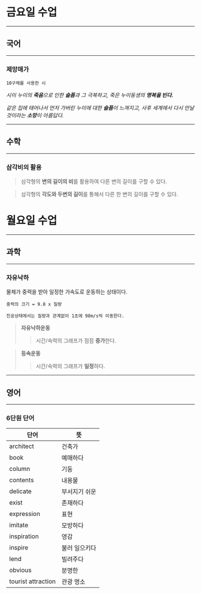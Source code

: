 # **금요일 수업**

- - -

## **국어**

- - -

### **제망매가**

    10구체를 사용한 시

*시이 누이의 **죽음**으로 인한 **슬픔**과 그 극복하고, 죽은 누이동생의 **명복을 빈다.***

*같은 집에 태어나서 먼저 가버린 누이에 대한 **슬픔**이 느껴지고,
사후 세계에서 다시 만날 것이라는 **소망**이 아름답다.*

- - -

## **수학**

- - -

### **삼각비의 활용**

> 삼각형의 **변의 길이의 비**를 활용하여 다른 변의 길이를 구할 수 있다.

> 삼각형의 **각도와 두변의 길이**를 통해서 다른 한 변의 길이를 구할 수 있다.

# **월요일 수업**

- - -

## **과학**

- - -

### **자유낙하**

물체가 중력을 받아 일정한 가속도로 운동하는 상태이다.

    중력의 크기 = 9.8 x 질량

    진공상태에서는 질량과 관계없이 1초에 98m/s씩 이동한다.

> **자유낙하운동**
>   > 시간/속력의 그래프가 점점 **증가**한다.

> **등속운동**
>   > 시간/속력의 그래프가 **일정**하다.

- - -

## 영어

- - -

### **6단원 단어**

| 단어 | 뜻 |
| --- | --- |  
| architect | 건축가 |
| book | 예매하다 |
| column | 기둥 |
| contents | 내용물 |
| delicate | 부서지기 쉬운 |
| exist | 존재하다 |
| expression | 표현 |
| imitate | 모방하다 |
| inspiration | 영감 |
| inspire | 불러 일으키다 |
| lend | 빌려주다 |
| obvious | 분명한 |
| tourist attraction | 관광 명소 |
